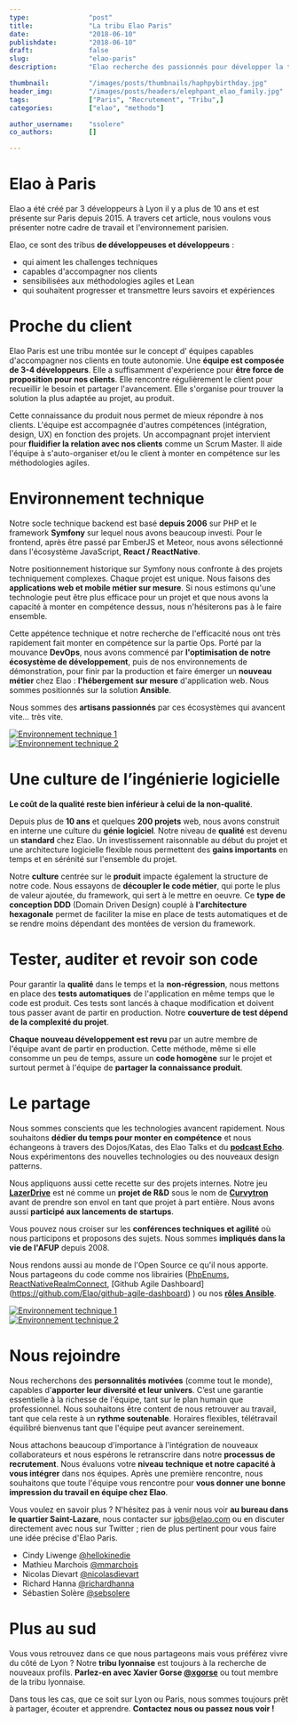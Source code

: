 ```yaml
---
type:               "post"
title:              "La tribu Elao Paris"
date:               "2018-06-10"
publishdate:        "2018-06-10"
draft:              false
slug:               "elao-paris"
description:        "Elao recherche des passionnés pour développer la tribu parisienne. A travers cette présentation d'Elao à Paris, nous espérons vous donner de bonnes raisons de nous rejoindre."

thumbnail:          "/images/posts/thumbnails/haphpybirthday.jpg"
header_img:         "/images/posts/headers/elephpant_elao_family.jpg"
tags:               ["Paris", "Recrutement", "Tribu",]
categories:         ["elao", "methodo"]

author_username:    "ssolere"
co_authors:         []

---
```


# Elao à Paris

Elao a été créé par 3 développeurs à Lyon il y a plus de 10 ans et est présente sur Paris depuis 2015. A travers cet article, nous voulons vous présenter notre cadre de travail et l'environnement parisien.

Elao, ce sont des tribus **de développeuses et développeurs** :

- qui aiment les challenges techniques
- capables d'accompagner nos clients
- sensibilisées aux méthodologies agiles et Lean
- qui souhaitent progresser et transmettre leurs savoirs et expériences

# Proche du client

Elao Paris est une tribu montée sur le concept d’ équipes capables d'accompagner nos clients en toute autonomie. Une **équipe est composée de 3-4 développeurs**. Elle a suffisamment d'expérience pour **être force de proposition pour nos clients**. Elle rencontre régulièrement le client pour recueillir le besoin et partager l'avancement. Elle s'organise pour trouver la solution la plus adaptée au projet, au produit.

Cette connaissance du produit nous permet de mieux répondre à nos clients. L'équipe est accompagnée d'autres compétences (intégration, design, UX) en fonction des projets. Un accompagnant projet intervient pour **fluidifier la relation avec nos clients** comme un Scrum Master. Il aide l'équipe à s'auto-organiser et/ou le client à monter en compétence sur les méthodologies agiles.

# Environnement technique

Notre socle technique backend est basé **depuis 2006** sur PHP et le framework **Symfony** sur lequel nous avons beaucoup investi. Pour le frontend, après être passé par EmberJS et Meteor, nous avons sélectionné dans l'écosystème JavaScript, **React / ReactNative**.

Notre positionnement historique sur Symfony nous confronte à des projets techniquement complexes. Chaque projet est unique. Nous faisons des **applications web et mobile métier sur mesure**. Si nous estimons qu'une technologie peut être plus efficace pour un projet et que nous avons la capacité à monter en compétence dessus, nous n'hésiterons pas à le faire ensemble.

Cette appétence technique et notre recherche de l'efficacité nous ont très rapidement fait monter en compétence sur la partie Ops. Porté par la mouvance **DevOps**, nous avons commencé par **l'optimisation de notre écosystème de développement**, puis de nos environnements de démonstration, pour finir par la production et faire émerger un **nouveau métier** chez Elao : **l'hébergement sur mesure** d'application web. Nous sommes positionnés sur la solution **Ansible**.

Nous sommes des **artisans passionnés** par ces écosystèmes qui avancent vite… très vite.

<div class=row>
    <div class="col-lg-6 col-md-6 col-sm-6 col-xs-6">
        <a href="/images/posts/2016/tech-environment-1.jpg">
            <img alt="Environnement technique 1" src="/images/posts/2016/tech-environment-1.jpg" />
        </a>
    </div>
    <div class="col-lg-6 col-md-6 col-sm-6 col-xs-6">
        <a href="/images/posts/2016/tech-environment-2.jpg">
            <img alt="Environnement technique 2" src="/images/posts/2016/tech-environment-2.jpg" />
        </a>
    </div>
</div>

# Une culture de l’ingénierie logicielle

**Le coût de la qualité reste bien inférieur à celui de la non-qualité**.

Depuis plus de **10 ans** et quelques **200 projets** web, nous avons construit en interne une culture du **génie logiciel**. Notre niveau de **qualité** est devenu un **standard** chez Elao. Un investissement raisonnable au début du projet et une architecture logicielle flexible nous permettent des **gains importants** en temps et en sérénité sur l'ensemble du projet.

Notre **culture** centrée sur le **produit** impacte également la structure de notre code. Nous essayons de **découpler le code métier**, qui porte le plus de valeur ajoutée, du framework, qui sert à le mettre en oeuvre. Ce **type de conception DDD** (Domain Driven Design) couplé à **l'architecture hexagonale** permet de faciliter la mise en place de tests automatiques et de se rendre moins dépendant des montées de version du framework.

# Tester, auditer et revoir son code

Pour garantir la **qualité** dans le temps et la **non-régression**, nous mettons en place des **tests automatiques** de l'application en même temps que le code est produit. Ces tests sont lancés à chaque modification et doivent tous passer avant de partir en production. Notre **couverture de test dépend de la complexité du projet**.

**Chaque nouveau développement est revu** par un autre membre de l'équipe avant de partir en production. Cette méthode, même si elle consomme un peu de temps, assure un **code homogène** sur le projet et surtout permet à l'équipe de **partager la connaissance produit**.

# Le partage

Nous sommes conscients que les technologies avancent rapidement. Nous souhaitons **dédier du temps pour monter en compétence** et nous échangeons à travers des Dojos/Katas, des Elao Talks et du **[podcast Echo](https://podcastecho.github.io/)**. Nous expérimentons des nouvelles technologies ou des nouveaux design patterns.

Nous appliquons aussi cette recette sur des projets internes. Notre jeu **[LazerDrive](http://www.lazerdrive.io/)** est né comme un **projet de R&D** sous le nom de **[Curvytron](http://www.curvytron.com)** avant de prendre son envol en tant que projet à part entière. Nous avons aussi **participé aux lancements de startups**.

Vous pouvez nous croiser sur les **conférences techniques et agilité** où nous participons et proposons des sujets. Nous sommes **impliqués dans la vie de l'AFUP** depuis 2008.

Nous rendons aussi au monde de l'Open Source ce qu'il nous apporte. Nous partageons du code comme nos librairies ([PhpEnums](https://github.com/Elao/PhpEnums), [ReactNativeRealmConnect](https://github.com/Elao/ReactNativeRealmConnect), [Github Agile Dashboard] (https://github.com/Elao/github-agile-dashboard) ) ou nos **[rôles Ansible](https://github.com/Manala)**.

<div class=row>
    <div class="col-lg-6 col-md-6 col-sm-6 col-xs-6">
        <a href="/images/posts/2016/xgorse-talk.jpg">
            <img alt="Environnement technique 1" src="/images/posts/2016/xgorse-talk.jpg" />
        </a>
    </div>
    <div class="col-lg-6 col-md-6 col-sm-6 col-xs-6">
        <a href="/images/posts/2016/lazerdrive-blend.jpg">
            <img alt="Environnement technique 2" src="/images/posts/2016/lazerdrive-blend.jpg" />
        </a>
    </div>
</div>

# Nous rejoindre

Nous recherchons des **personnalités motivées** (comme tout le monde), capables d'**apporter leur diversité et leur univers**. C’est une garantie essentielle à la richesse de l'équipe, tant sur le plan humain que professionnel. Nous souhaitons être content de nous retrouver au travail, tant que cela reste à un **rythme soutenable**. Horaires flexibles, télétravail équilibré bienvenus tant que l'équipe peut avancer sereinement.

Nous attachons beaucoup d'importance à l'intégration de nouveaux collaborateurs et nous espérons le retranscrire dans notre **processus de recrutement**. Nous évaluons votre **niveau technique et notre capacité à vous intégrer** dans nos équipes. Après une première rencontre, nous souhaitons que toute l'équipe vous rencontre pour **vous donner une bonne impression du travail en équipe chez Elao**.

Vous voulez en savoir plus ? N'hésitez pas à venir nous voir **au bureau dans le quartier Saint-Lazare**, nous contacter sur [jobs@elao.com](mailto:jobs@elao.com) ou en discuter directement avec nous sur Twitter ; rien de plus pertinent pour vous faire une idée précise d'Elao Paris.

* Cindy Liwenge [@hellokinedie](https://twitter.com/hellokinedie)
* Mathieu Marchois [@mmarchois](https://twitter.com/mmarchois)
* Nicolas Dievart [@nicolasdievart](https://twitter.com/nicolasdievart)
* Richard Hanna [@richardhanna](https://twitter.com/richardhanna)
* Sébastien Solère [@sebsolere](https://twitter.com/sebsolere)

# Plus au sud

Vous vous retrouvez dans ce que nous partageons mais vous préférez vivre du côté de Lyon ? Notre **tribu lyonnaise** est toujours à la recherche de nouveaux profils. **Parlez-en avec Xavier Gorse [@xgorse](https://twitter.com/xgorse)** ou tout membre de la tribu lyonnaise.

Dans tous les cas, que ce soit sur Lyon ou Paris, nous sommes toujours prêt à partager, écouter et apprendre. **Contactez nous ou passez nous voir !**
